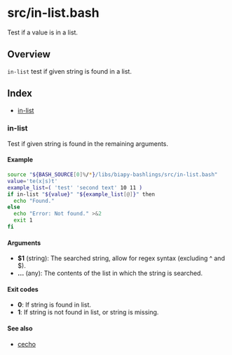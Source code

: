 # src/in-list.bash

Test if a value is in a list.

## Overview

`in-list` test if given string is found in a list.

## Index

* [in-list](#in-list)

### in-list

Test if given string is found in the remaining arguments.

#### Example

```bash
source "${BASH_SOURCE[0]%/*}/libs/biapy-bashlings/src/in-list.bash"
value='te(x|s)t'
example_list=( 'test' 'second text' 10 11 )
if in-list "${value}" "${example_list[@]}" then
  echo "Found."
else
  echo "Error: Not found." >&2
  exit 1
fi
```

#### Arguments

* **$1** (string): The searched string, allow for regex syntax (excluding ^ and $).
* **...** (any): The contents of the list in which the string is searched.

#### Exit codes

* **0**: If string is found in list.
* **1**: If string is not found in list, or string is missing.

#### See also

* [cecho](#cecho)

